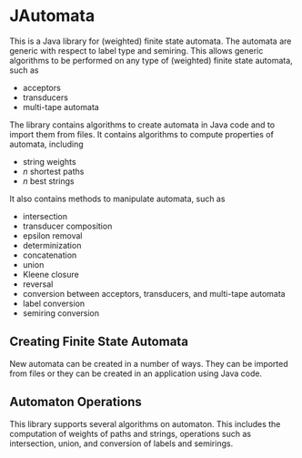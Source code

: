 JAutomata
=========

This is a Java library for (weighted) finite state automata. 
The automata are generic with respect to label type and semiring.
This allows generic algorithms to be performed on any type of (weighted) finite state automata, such as
<ul>
<li>acceptors</li>
<li>transducers</li>
<li>multi-tape automata</li>
</ul>
The library contains algorithms to create automata in Java code and to import them from files.
It contains algorithms to compute properties of automata, including
<ul>
<li>string weights</li>
<li><i>n</i> shortest paths</li>
<li><i>n</i> best strings</li>
</ul>
It also contains methods to manipulate automata, such as
<ul>
<li>intersection</li>
<li>transducer composition</li>
<li>epsilon removal</li>
<li>determinization</li>
<li>concatenation</li>
<li>union</li>
<li>Kleene closure</li>
<li>reversal</li>
<li>conversion between acceptors, transducers, and multi-tape automata</li>
<li>label conversion</li>
<li>semiring conversion</li>
</ul>

<h2>Creating Finite State Automata</h2>

New automata can be created in a number of ways.
They can be imported from files or they can be created in an application using Java code.

<h2>Automaton Operations</h2>

This library supports several algorithms on automaton.
This includes the computation of weights of paths and strings, operations such as intersection, union, and conversion of labels and semirings.
